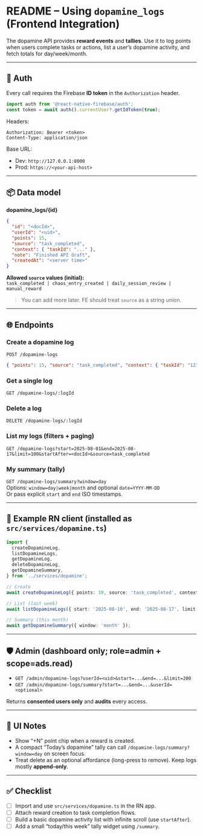 # README – Using `dopamine_logs` (Frontend Integration)

The dopamine API provides **reward events** and **tallies**. Use it to log points when users complete tasks or actions, list a user’s dopamine activity, and fetch totals for day/week/month.

---

## 🔑 Auth
Every call requires the Firebase **ID token** in the `Authorization` header.

```ts
import auth from '@react-native-firebase/auth';
const token = await auth().currentUser?.getIdToken(true);
```

Headers:
```http
Authorization: Bearer <token>
Content-Type: application/json
```

Base URL:
- Dev: `http://127.0.0.1:8000`
- Prod: `https://<your-api-host>`

---

## 📦 Data model

**dopamine_logs/{id}**
```json
{
  "id": "<docId>",
  "userId": "<uid>",
  "points": 15,
  "source": "task_completed",
  "context": { "taskId": "..." },
  "note": "Finished API draft",
  "createdAt": "<server time>"
}
```

**Allowed `source` values (initial):**  
`task_completed | chaos_entry_created | daily_session_review | manual_reward`

> You can add more later. FE should treat `source` as a string union.

---

## 🌐 Endpoints

### Create a dopamine log
`POST /dopamine-logs`
```json
{ "points": 15, "source": "task_completed", "context": { "taskId": "123" }, "note": "..." }
```

### Get a single log
`GET /dopamine-logs/:logId`

### Delete a log
`DELETE /dopamine-logs/:logId`

### List my logs (filters + paging)
`GET /dopamine-logs?start=2025-08-01&end=2025-08-17&limit=100&startAfter=<docId>&source=task_completed`

### My summary (tally)
`GET /dopamine-logs/summary?window=day`  
Options: `window=day|week|month` and optional `date=YYYY-MM-DD`  
Or pass explicit `start` and `end` ISO timestamps.

---

## 🧪 Example RN client (installed as `src/services/dopamine.ts`)

```ts
import {
  createDopamineLog,
  listDopamineLogs,
  getDopamineLog,
  deleteDopamineLog,
  getDopamineSummary,
} from '../services/dopamine';

// Create
await createDopamineLog({ points: 10, source: 'task_completed', context: { taskId: 'abc' } });

// List (last week)
await listDopamineLogs({ start: '2025-08-10', end: '2025-08-17', limit: 100 });

// Summary (this month)
await getDopamineSummary({ window: 'month' });
```

---

## 🛡️ Admin (dashboard only; role=admin + scope=ads.read)
- `GET /admin/dopamine-logs?userId=<uid>&start=...&end=...&limit=200`
- `GET /admin/dopamine-logs/summary?start=...&end=...&userId=<optional>`

Returns **consented users only** and **audits** every access.

---

## 🎨 UI Notes
- Show “+N” point chip when a reward is created.
- A compact “Today’s dopamine” tally can call `/dopamine-logs/summary?window=day` on screen focus.
- Treat delete as an optional affordance (long-press to remove). Keep logs mostly **append-only**.

---

## ✅ Checklist
- [ ] Import and use `src/services/dopamine.ts` in the RN app.
- [ ] Attach reward creation to task completion flows.
- [ ] Build a basic dopamine activity list with infinite scroll (use `startAfter`).
- [ ] Add a small “today/this week” tally widget using `/summary`.
